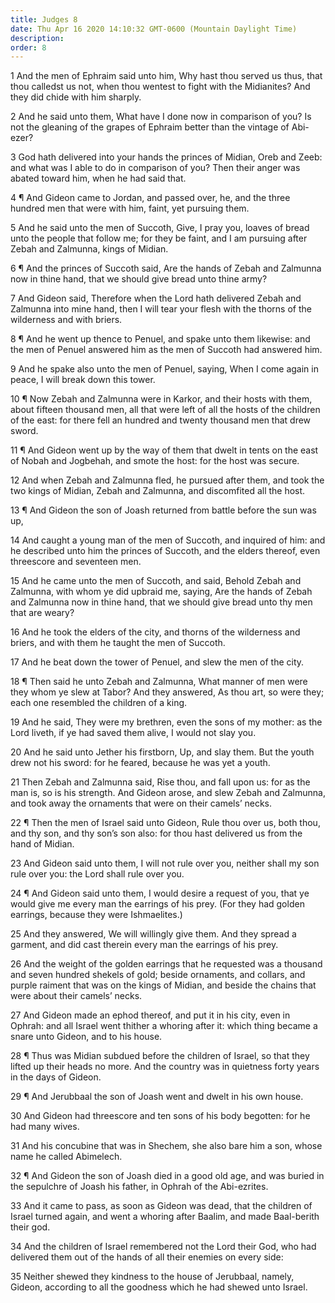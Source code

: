 ```yaml
---
title: Judges 8
date: Thu Apr 16 2020 14:10:32 GMT-0600 (Mountain Daylight Time)
description: 
order: 8
---
```


<p>
  1 And the men of Ephraim said unto him, Why hast thou served us thus, that
  thou calledst us not, when thou wentest to fight with the Midianites? And they
  did chide with him sharply.
</p>
<p>
  2 And he said unto them, What have I done now in comparison of you? Is not the
  gleaning of the grapes of Ephraim better than the vintage of Abi-ezer?
</p>
<p>
  3 God hath delivered into your hands the princes of Midian, Oreb and Zeeb: and
  what was I able to do in comparison of you? Then their anger was abated toward
  him, when he had said that.
</p>
<p>
  4 &#xB6; And Gideon came to Jordan, and passed over, he, and the three hundred
  men that were with him, faint, yet pursuing them.
</p>
<p>
  5 And he said unto the men of Succoth, Give, I pray you, loaves of bread unto
  the people that follow me; for they be faint, and I am pursuing after Zebah
  and Zalmunna, kings of Midian.
</p>
<p>
  6 &#xB6; And the princes of Succoth said, Are the hands of Zebah and Zalmunna
  now in thine hand, that we should give bread unto thine army?
</p>
<p>
  7 And Gideon said, Therefore when the Lord hath delivered Zebah and Zalmunna
  into mine hand, then I will tear your flesh with the thorns of the wilderness
  and with briers.
</p>
<p>
  8 &#xB6; And he went up thence to Penuel, and spake unto them likewise: and
  the men of Penuel answered him as the men of Succoth had answered him.
</p>
<p>
  9 And he spake also unto the men of Penuel, saying, When I come again in
  peace, I will break down this tower.
</p>
<p>
  10 &#xB6; Now Zebah and Zalmunna were in Karkor, and their hosts with them,
  about fifteen thousand men, all that were left of all the hosts of the
  children of the east: for there fell an hundred and twenty thousand men that
  drew sword.
</p>
<p>
  11 &#xB6; And Gideon went up by the way of them that dwelt in tents on the
  east of Nobah and Jogbehah, and smote the host: for the host was secure.
</p>
<p>
  12 And when Zebah and Zalmunna fled, he pursued after them, and took the two
  kings of Midian, Zebah and Zalmunna, and discomfited all the host.
</p>
<p>
  13 &#xB6; And Gideon the son of Joash returned from battle before the sun was
  up,
</p>
<p>
  14 And caught a young man of the men of Succoth, and inquired of him: and he
  described unto him the princes of Succoth, and the elders thereof, even
  threescore and seventeen men.
</p>
<p>
  15 And he came unto the men of Succoth, and said, Behold Zebah and Zalmunna,
  with whom ye did upbraid me, saying, Are the hands of Zebah and Zalmunna now
  in thine hand, that we should give bread unto thy men that are weary?
</p>
<p>
  16 And he took the elders of the city, and thorns of the wilderness and
  briers, and with them he taught the men of Succoth.
</p>
<span></span>
<p>17 And he beat down the tower of Penuel, and slew the men of the city.</p>
<p>
  18 &#xB6; Then said he unto Zebah and Zalmunna, What manner of men were they
  whom ye slew at Tabor? And they answered, As thou art, so were they; each one
  resembled the children of a king.
</p>
<p>
  19 And he said, They were my brethren, even the sons of my mother: as the Lord
  liveth, if ye had saved them alive, I would not slay you.
</p>
<p>
  20 And he said unto Jether his firstborn, Up, and slay them. But the youth
  drew not his sword: for he feared, because he was yet a youth.
</p>
<p>
  21 Then Zebah and Zalmunna said, Rise thou, and fall upon us: for as the man
  is, so is his strength. And Gideon arose, and slew Zebah and Zalmunna, and
  took away the ornaments that were on their camels&#x2019; necks.
</p>
<p>
  22 &#xB6; Then the men of Israel said unto Gideon, Rule thou over us, both
  thou, and thy son, and thy son&#x2019;s son also: for thou hast delivered us
  from the hand of Midian.
</p>
<p>
  23 And Gideon said unto them, I will not rule over you, neither shall my son
  rule over you: the Lord shall rule over you.
</p>
<p>
  24 &#xB6; And Gideon said unto them, I would desire a request of you, that ye
  would give me every man the earrings of his prey. (For they had golden
  earrings, because they were Ishmaelites.)
</p>
<p>
  25 And they answered, We will willingly give them. And they spread a garment,
  and did cast therein every man the earrings of his prey.
</p>
<p>
  26 And the weight of the golden earrings that he requested was a thousand and
  seven hundred shekels of gold; beside ornaments, and collars, and purple
  raiment that was on the kings of Midian, and beside the chains that were about
  their camels&#x2019; necks.
</p>
<p>
  27 And Gideon made an ephod thereof, and put it in his city, even in Ophrah:
  and all Israel went thither a whoring after it: which thing became a snare
  unto Gideon, and to his house.
</p>
<p>
  28 &#xB6; Thus was Midian subdued before the children of Israel, so that they
  lifted up their heads no more. And the country was in quietness forty years in
  the days of Gideon.
</p>
<p>29 &#xB6; And Jerubbaal the son of Joash went and dwelt in his own house.</p>
<p>
  30 And Gideon had threescore and ten sons of his body begotten: for he had
  many wives.
</p>
<p>
  31 And his concubine that was in Shechem, she also bare him a son, whose name
  he called Abimelech.
</p>
<p>
  32 &#xB6; And Gideon the son of Joash died in a good old age, and was buried
  in the sepulchre of Joash his father, in Ophrah of the Abi-ezrites.
</p>
<p>
  33 And it came to pass, as soon as Gideon was dead, that the children of
  Israel turned again, and went a whoring after Baalim, and made Baal-berith
  their god.
</p>
<p>
  34 And the children of Israel remembered not the Lord their God, who had
  delivered them out of the hands of all their enemies on every side:
</p>
<p>
  35 Neither shewed they kindness to the house of Jerubbaal, namely, Gideon,
  according to all the goodness which he had shewed unto Israel.
</p>
